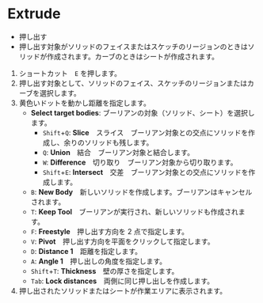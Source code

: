 # Extrude

- 押し出す
- 押し出す対象がソリッドのフェイスまたはスケッチのリージョンのときはソリッドが作成されます。カーブのときはシートが作成されます。

1. ショートカット　`E` を押します。
2. 押し出す対象として、ソリッドのフェイス、スケッチのリージョンまたはカーブを選択します。
3. 黄色いドットを動かし距離を指定します。
   - **Select target bodies**: ブーリアンの対象（ソリッド、シート）を選択します。
     - `Shift`+`Q`: **Slice**　スライス　ブーリアン対象との交点にソリッドを作成し、余りのソリッドも残します。
     - `Q`: **Union**　結合　ブーリアン対象と結合します。
     - `W`: **Difference**　切り取り　ブーリアン対象から切り取ります。
     - `Shift`+`E`: **Intersect**　交差　ブーリアン対象との交点にソリッドを作成します。
   - `B`: **New Body**　新しいソリッドを作成します。ブーリアンはキャンセルされます。
   - `T`: **Keep Tool**　ブーリアンが実行され、新しいソリッドも作成されます。
   - `F`: **Freestyle**　押し出す方向を 2 点で指定します。
   - `V`: **Pivot**　押し出す方向を平面をクリックして指定します。
   - `D`: **Distance 1**　距離を指定します。
   - `A`: **Angle 1**　押し出しの角度を指定します。
   - `Shift`+`T`: **Thickness**　壁の厚さを指定します。
   - `Tab`: **Lock distances**　両側に同じ押し出しを作成します。
4. 押し出されたソリッドまたはシートが作業エリアに表示されます。



